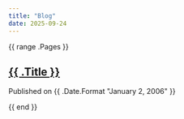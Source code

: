 ```yaml
---
title: "Blog"
date: 2025-09-24
---
```


{{ range .Pages }}
<article>
    <h2><a href="{{ .Permalink }}">{{ .Title }}</a></h2>
    <p>Published on {{ .Date.Format "January 2, 2006" }}</p>
</article>
{{ end }}
